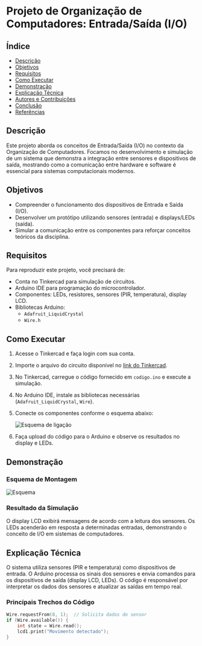 # Projeto de Organização de Computadores: Entrada/Saída (I/O)

## Índice
- [Descrição](#descrição)
- [Objetivos](#objetivos)
- [Requisitos](#requisitos)
- [Como Executar](#como-executar)
- [Demonstração](#demonstração)
- [Explicação Técnica](#explicação-técnica)
- [Autores e Contribuições](#autores-e-contribuições)
- [Conclusão](#conclusão)
- [Referências](#referências)

## Descrição
Este projeto aborda os conceitos de Entrada/Saída (I/O) no contexto da Organização de Computadores. Focamos no desenvolvimento e simulação de um sistema que demonstra a integração entre sensores e dispositivos de saída, mostrando como a comunicação entre hardware e software é essencial para sistemas computacionais modernos.

## Objetivos
- Compreender o funcionamento dos dispositivos de Entrada e Saída (I/O).
- Desenvolver um protótipo utilizando sensores (entrada) e displays/LEDs (saída).
- Simular a comunicação entre os componentes para reforçar conceitos teóricos da disciplina.

## Requisitos
Para reproduzir este projeto, você precisará de:
- Conta no Tinkercad para simulação de circuitos.
- Arduino IDE para programação do microcontrolador.
- Componentes: LEDs, resistores, sensores (PIR, temperatura), display LCD.
- Bibliotecas Arduino:
  - `Adafruit_LiquidCrystal`
  - `Wire.h`

## Como Executar
1. Acesse o Tinkercad e faça login com sua conta.
2. Importe o arquivo do circuito disponível no [link do Tinkercad](https://www.tinkercad.com/).
3. No Tinkercad, carregue o código fornecido em `codigo.ino` e execute a simulação.
4. No Arduino IDE, instale as bibliotecas necessárias (`Adafruit_LiquidCrystal`, `Wire`).
5. Conecte os componentes conforme o esquema abaixo:

   ![Esquema de ligação](imagens/esquema_ligacao.png)

6. Faça upload do código para o Arduino e observe os resultados no display e LEDs.

## Demonstração
### Esquema de Montagem
![Esquema](imagens/esquema.png)

### Resultado da Simulação
O display LCD exibirá mensagens de acordo com a leitura dos sensores. Os LEDs acenderão em resposta a determinadas entradas, demonstrando o conceito de I/O em sistemas de computadores.

## Explicação Técnica
O sistema utiliza sensores (PIR e temperatura) como dispositivos de entrada. O Arduino processa os sinais dos sensores e envia comandos para os dispositivos de saída (display LCD, LEDs). O código é responsável por interpretar os dados dos sensores e atualizar as saídas em tempo real.

### Principais Trechos do Código
```cpp
Wire.requestFrom(8, 1);  // Solicita dados do sensor
if (Wire.available()) {
    int state = Wire.read();
    lcd1.print("Movimento detectado");
}
